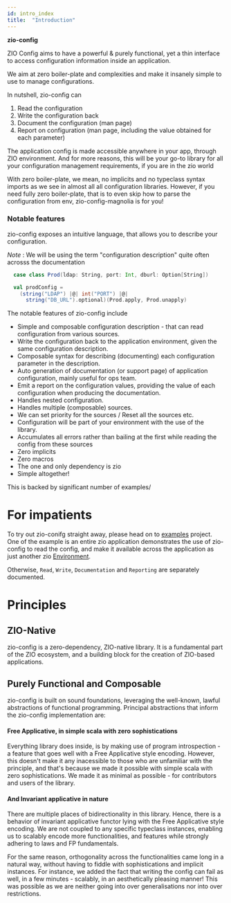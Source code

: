 ```yaml
---
id: intro_index
title:  "Introduction"
---
```


**zio-config** 

ZIO Config aims to have a powerful & purely functional, yet a thin interface to access configuration information inside an application.

We aim at zero boiler-plate and complexities and make it insanely simple to use to manage configurations.

In nutshell, zio-config can

1. Read the configuration
2. Write the configuration back
3. Document the configuration (man page)
4. Report on configuration (man page, including the value obtained for each parameter)

The application config is made accessible anywhere in your app, through ZIO environment.
And for more reasons, this will be your go-to library for all your configuration management requirements, if you are in the zio world

With zero boiler-plate, we mean, no implicits and no typeclass syntax imports as we see in almost all all configuration libraries. 
However, if you need fully zero boiler-plate, that is to even skip how to parse the configuration from env, zio-config-magnolia is for you!

### Notable features    

zio-config exposes an intuitive language, that allows you to describe your configuration.

_Note_ : We will be using the term "configuration description" quite often acrosss the documentation

```scala
  case class Prod(ldap: String, port: Int, dburl: Option[String])

  val prodConfig =
    (string("LDAP") |@| int("PORT") |@|
      string("DB_URL").optional)(Prod.apply, Prod.unapply)

```

The notable features of zio-config include

* Simple and composable configuration description - that can read configuration from various sources.
* Write the configuration back to the application environment, given the same configuration description.
* Composable syntax for describing (documenting) each configuration parameter in the description.
* Auto generation of documentation (or support page) of application configuration, mainly useful for ops team.
* Emit a report on the configuration values, providing the value of each configuration when producing the documentation.
* Handles nested configuration.
* Handles multiple (composable) sources.
* We can set priority for the sources / Reset all the sources etc.
* Configuration will be part of your environment with the use of the library.
* Accumulates all errors rather than bailing at the first while reading the config from these sources
* Zero implicits
* Zero macros
* The one and only dependency is zio
* Simple altogether!

This is backed by significant number of examples/

# For impatients

To try out zio-conifg straight away, please head on to [examples](https://github.com/zio/zio-config/tree/master/examples/src/main/scala/zio/config/examples) project.
One of the example is an entire zio application demonstrates the use of zio-config to read the config,
and make it available across the application as just another zio [Environment](https://zio.dev/docs/overview/overview_index#zio).

Otherwise, `Read`, `Write`, `Documentation` and `Reporting` are separately documented.

# Principles

## ZIO-Native

zio-config is a zero-dependency, ZIO-native library.
It is a fundamental part of the ZIO ecosystem, and a building block for the creation of ZIO-based applications.

## Purely Functional and Composable

zio-config is built on sound foundations, leveraging the well-known, lawful abstractions of functional programming.
Principal abstractions that inform the zio-config implementation are:

#### Free Applicative, in simple scala with zero sophistications

  Everything library does inside, is by making use of program introspection - a feature that goes well with a Free Applicative style encoding. However, this doesn't make it any inacessible to those who are unfamiliar with the principle, and that's because we made it possible with simple scala with zero sophistications. We made it as minimal as possible - for contributors and users of the library.

#### And Invariant applicative in nature

There are multiple places of bidirectionality in this library. Hence, there is a behavior of invariant applicative functor lying with the Free Applicative style encoding. 
We are not coupled to any specific typeclass instances, enabling us to scalably encode more functionalities, and features while strongly adhering to laws and FP fundamentals. 

For the same reason, orthogonality across the functionalities came long in a natural way, without having to fiddle with sophistications and implicit instances. For instance, we added the fact that writing the config can fail as well, in a few minutes - scalably, in an aesthetically pleasing manner! This was possible as we are neither going into over generalisations nor into over restrictions.
